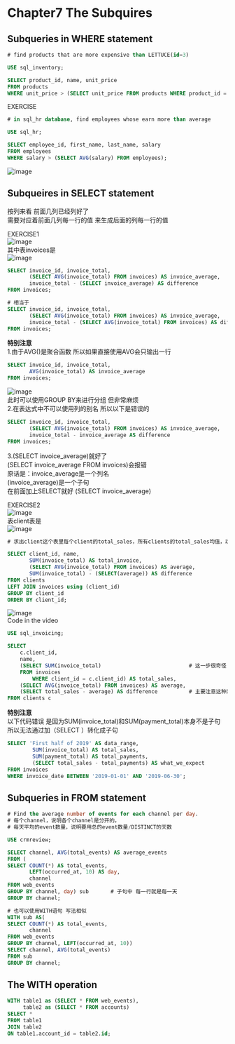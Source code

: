 # Chapter7 The Subquires
## Subqueries in WHERE statement
``` sql
# find products that are more expensive than LETTUCE(id=3)

USE sql_inventory;

SELECT product_id, name, unit_price
FROM products
WHERE unit_price > (SELECT unit_price FROM products WHERE product_id = 3);
```
EXERCISE
``` sql
# in sql_hr database, find employees whose earn more than average

USE sql_hr;

SELECT employee_id, first_name, last_name, salary
FROM employees
WHERE salary > (SELECT AVG(salary) FROM employees);
```
![image](https://user-images.githubusercontent.com/105503216/176987175-149500fc-e2dd-4e11-8c26-74df0df7ba89.png)

## Subqueires in SELECT statement
按列来看 前面几列已经列好了  
需要对应着前面几列每一行的值 来生成后面的列每一行的值  

EXERCISE1  
![image](https://user-images.githubusercontent.com/105503216/176984376-433c81f3-c434-4f1b-bf2e-ce2d226120b3.png)  
其中表invoices是  
![image](https://user-images.githubusercontent.com/105503216/176984413-2e9205c3-aace-4b25-859c-51b947faa42b.png)  

``` sql
SELECT invoice_id, invoice_total,
       (SELECT AVG(invoice_total) FROM invoices) AS invoice_average,   # 子句返回的是一个数
       invoice_total - (SELECT invoice_average) AS difference          # (SELECT invoice_average)就是把这个整个作为一个子句
FROM invoices;

# 相当于
SELECT invoice_id, invoice_total,
       (SELECT AVG(invoice_total) FROM invoices) AS invoice_average,   
       invoice_total - (SELECT AVG(invoice_total) FROM invoices) AS difference         
FROM invoices;
```
**特别注意**  
1.由于AVG()是聚合函数 所以如果直接使用AVG会只输出一行
``` sql
SELECT invoice_id, invoice_total,
       AVG(invoice_total) AS invoice_average
FROM invoices;
```
![image](https://user-images.githubusercontent.com/105503216/176984889-b8f56a50-f749-4230-9983-87cf1459c81c.png)  
此时可以使用GROUP BY来进行分组 但非常麻烦  
2.在表达式中不可以使用列的别名 所以以下是错误的
``` sql
SELECT invoice_id, invoice_total,
       (SELECT AVG(invoice_total) FROM invoices) AS invoice_average,   
       invoice_total - invoice_average AS difference         
FROM invoices;
```
3.(SELECT invoice_average)就好了   
(SELECT invoice_average FROM invoices)会报错  
原话是：invoice_average是一个列名  
(invoice_average)是一个子句  
在前面加上SELECT就好 (SELECT invoice_average)

EXERCISE2  
![image](https://user-images.githubusercontent.com/105503216/176983376-db301420-2678-4552-a306-7e334b318efd.png)  
表client表是  
![image](https://user-images.githubusercontent.com/105503216/176984049-b71f1ebd-21e8-4663-8959-03c337cb4d58.png)  
``` sql
# 求出client这个表里每个client的total_sales，所有clients的total_sales均值，以及他们的差

SELECT client_id, name, 
       SUM(invoice_total) AS total_invoice,
       (SELECT AVG(invoice_total) FROM invoices) AS average,
       SUM(invoice_total) - (SELECT(average)) AS difference
FROM clients 
LEFT JOIN invoices using (client_id)
GROUP BY client_id
ORDER BY client_id;
```
![image](https://user-images.githubusercontent.com/105503216/176984057-627bb133-c486-4643-9884-e61e014695a8.png)  
Code in the video  
``` sql
USE sql_invoicing;

SELECT
    c.client_id,
    name,
    (SELECT SUM(invoice_total)                            # 这一步很奇怪
	FROM invoices
        WHERE client_id = c.client_id) AS total_sales,
    (SELECT AVG(invoice_total) FROM invoices) AS average,
    (SELECT total_sales - average) AS difference          # 主要注意这种两个subquery的写法
FROM clients c
```
**特别注意**   
以下代码错误 是因为SUM(invoice_total)和SUM(payment_total)本身不是子句  
所以无法通过加（SELECT ）转化成子句
``` sql
SELECT 'First half of 2019' AS data_range, 
        SUM(invoice_total) AS total_sales,
        SUM(payment_total) AS total_payments,
        (SELECT total_sales - total_payments) AS what_we_expect   
FROM invoices
WHERE invoice_date BETWEEN '2019-01-01' AND '2019-06-30';
```

## Subqueries in FROM statement
``` sql
# Find the average number of events for each channel per day. 
# 每个channel，说明各个channel是分开的。
# 每天平均的event数量，说明要用总的event数量/DISTINCT的天数

USE crmreview;

SELECT channel, AVG(total_events) AS average_events
FROM (
SELECT COUNT(*) AS total_events, 
       LEFT(occurred_at, 10) AS day, 
       channel   
FROM web_events
GROUP BY channel, day) sub       # 子句中 每一行就是每一天
GROUP BY channel;

# 也可以使用WITH语句 写法相似
WITH sub AS(
SELECT COUNT(*) AS total_events,
       channel
FROM web_events
GROUP BY channel, LEFT(occurred_at, 10))
SELECT channel, AVG(total_events)
FROM sub
GROUP BY channel;
```

## The WITH operation
``` sql
WITH table1 as (SELECT * FROM web_events),
     table2 as (SELECT * FROM accounts)
SELECT *
FROM table1
JOIN table2
ON table1.account_id = table2.id;
```


